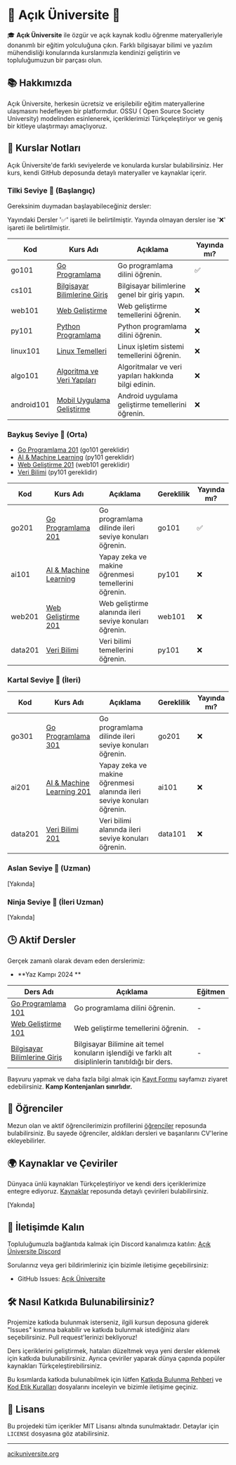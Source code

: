 # 🌟 Açık Üniversite 🌟

🎓 **Açık Üniversite** ile özgür ve açık kaynak kodlu öğrenme materyalleriyle donanımlı bir eğitim yolculuğuna çıkın.
Farklı bilgisayar bilimi ve yazılım mühendisliği konularında kurslarımızla kendinizi geliştirin ve topluluğumuzun bir
parçası olun.

## 📚 Hakkımızda

Açık Üniversite, herkesin ücretsiz ve erişilebilir eğitim materyallerine ulaşmasını hedefleyen bir platformdur. OSSU (
Open Source Society University) modelinden esinlenerek, içeriklerimizi Türkçeleştiriyor ve geniş bir kitleye ulaştırmayı
amaçlıyoruz.

## 🚀 Kurslar Notları

Açık Üniversite'de farklı seviyelerde ve konularda kurslar bulabilirsiniz. Her kurs, kendi GitHub deposunda detaylı
materyaller ve kaynaklar içerir.

### Tilki Seviye 🦊 (Başlangıç)

Gereksinim duymadan başlayabileceğiniz dersler:

Yayındaki Dersler '✅' işareti ile belirtilmiştir. Yayında olmayan dersler ise '❌' işareti ile belirtilmiştir.

| Kod        | Kurs Adı | Açıklama | Yayında mı? |
|------------|-------- | --------- | ----------- |
| go101      |[Go Programlama](https://github.com/acik-universite/go101)| Go programlama dilini öğrenin. | ✅ |
| cs101      |[Bilgisayar Bilimlerine Giriş](https://github.com/acik-universite/cs101)| Bilgisayar bilimlerine genel bir giriş yapın. | ❌ |
| web101     |[Web Geliştirme](https://github.com/acik-universite/web101)| Web geliştirme temellerini öğrenin. | ❌ |
| py101      |[Python Programlama](https://github.com/acik-universite/py101)| Python programlama dilini öğrenin. | ❌ |
| linux101   |[Linux Temelleri](https://github.com/acik-universite/linux101)| Linux işletim sistemi temellerini öğrenin. | ❌ |
| algo101    |[Algoritma ve Veri Yapıları](https://github.com/acik-universite/algo101)| Algoritmalar ve veri yapıları hakkında bilgi edinin. | ❌ |
| android101 |[Mobil Uygulama Geliştirme](https://github.com/acik-universite/android101)| Android uygulama geliştirme temellerini öğrenin. | ❌ |

### Baykuş Seviye 🦉 (Orta)

- [Go Programlama 201](https://github.com/acik-universite/go201) (go101 gereklidir)
- [AI & Machine Learning](https://github.com/acik-universite/ai101) (py101 gereklidir)
- [Web Geliştirme 201](https://github.com/acik-universite/web201) (web101 gereklidir)
- [Veri Bilimi](https://github.com/acik-universite/data101) (py101 gereklidir)

| Kod | Kurs Adı | Açıklama | Gereklilik | Yayında mı?|
|-----|---------|---------|------------|------------|
|go201|[Go Programlama 201](https://github.com/acik-universite/go201)| Go programlama dilinde ileri seviye konuları öğrenin.|  go101 | ✅ |  
|ai101|[AI & Machine Learning](https://github.com/acik-universite/ai101)| Yapay zeka ve makine öğrenmesi temellerini öğrenin. | py101 | ❌ |  
|web201|[Web Geliştirme 201](https://github.com/acik-universite/web201)| Web geliştirme alanında ileri seviye konuları öğrenin.  | web101 | ❌ |  
|data201|[Veri Bilimi](https://github.com/acik-universite/data101)| Veri bilimi temellerini öğrenin. | py101 | ❌ |

### Kartal Seviye 🦅 (İleri)

| Kod | Kurs Adı | Açıklama | Gereklilik | Yayında mı?|
|-----|---------|---------|------------|------------|
|go301|[Go Programlama 301](./go301)| Go programlama dilinde ileri seviye konuları öğrenin.|  go201 | ❌ |
|ai201|[AI & Machine Learning 201](./ai201)| Yapay zeka ve makine öğrenmesi alanında ileri seviye konuları öğrenin. | ai101 | ❌ |
|data201|[Veri Bilimi 201](./data201)| Veri bilimi alanında ileri seviye konuları öğrenin. | data101 | ❌ |

### Aslan Seviye 🦁 (Uzman)

[Yakında]

### Ninja Seviye 🥷 (İleri Uzman)

[Yakında]

## 🕒 Aktif Dersler

Gerçek zamanlı olarak devam eden derslerimiz:

- **Yaz Kampı 2024 **

| Ders Adı | Açıklama | Eğitmen |
|----------|---------|---------|
| [Go Programlama 101](https://github.com/acik-universite/go101) | Go programlama dilini öğrenin. | - |
| [Web Geliştirme 101](https://github.com/acik-universite/web101) | Web geliştirme temellerini öğrenin. | - | 
| [Bilgisayar Bilimlerine Giriş](https://github.com/acik-universite/cs101) | Bilgisayar Bilimine ait temel konuların işlendiği ve farklı alt disiplinlerin tanıtıldığı bir ders. | - |

Başvuru yapmak ve daha fazla bilgi almak için [Kayıt Formu](https://acikuniversite.org/kayit) sayfamızı ziyaret edebilirsiniz. **Kamp Kontenjanları sınırlıdır.**

## 👥 Öğrenciler

Mezun olan ve aktif öğrencilerimizin profillerini [öğrenciler](https://github.com/acik-universite/ogrenciler) reposunda
bulabilirsiniz. Bu sayede öğrenciler, aldıkları dersleri ve başarılarını CV'lerine ekleyebilirler.

## 🌍 Kaynaklar ve Çeviriler

Dünyaca ünlü kaynakları Türkçeleştiriyor ve kendi ders içeriklerimize entegre
ediyoruz. [Kaynaklar](https://github.com/acik-universite/resources) reposunda detaylı çevirileri bulabilirsiniz.

[Yakında]

## 📢 İletişimde Kalın

Topluluğumuzla bağlantıda kalmak için Discord kanalımıza
katılın: [Açık Üniversite Discord](https://discord.gg/q2QNq2uq)

Sorularınız veya geri bildirimleriniz için bizimle iletişime geçebilirsiniz:

- GitHub Issues: [Açık Üniversite](https://github.com/acik-universite)

## 🛠️ Nasıl Katkıda Bulunabilirsiniz?

Projemize katkıda bulunmak isterseniz, ilgili kursun deposuna giderek "Issues" kısmına bakabilir ve katkıda bulunmak
istediğiniz alanı seçebilirsiniz. Pull request'lerinizi bekliyoruz!

Ders içeriklerini geliştirmek, hataları düzeltmek veya yeni dersler eklemek için katkıda bulunabilirsiniz. Ayrıca
çeviriler yaparak dünya çapında popüler kaynakları Türkçeleştirebilirsiniz.

Bu kısımlarda katkıda bulunabilmek için lütfen [Katkıda Bulunma Rehberi](CONTRIBUTING.md) ve [Kod Etik Kuralları](CODE_OF_CONDUCT.md) dosyalarını inceleyin ve bizimle iletişime geçiniz.

## 📜 Lisans

Bu projedeki tüm içerikler MIT Lisansı altında sunulmaktadır. Detaylar için `LICENSE` dosyasına göz atabilirsiniz.

---

[acikuniversite.org](http://acikuniversite.org)